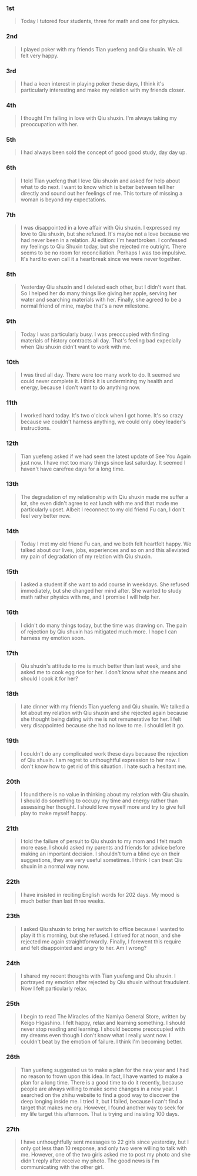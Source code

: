 ### 1st
> Today I tutored four students, three for math and one for physics.

### 2nd
> I played poker with my friends Tian yuefeng and Qiu shuxin. We all felt very happy.

### 3rd
> I had a keen interest in playing poker these days, I think it's particularly interesting and make my relation with my friends closer.

### 4th
> I thought I'm falling in love with Qiu shuxin. I'm always taking my preoccupation with her.

### 5th
> I had always been sold the concept of good good study, day day up.

### 6th
> I told Tian yuefeng that I love Qiu shuxin and asked for help about what to do next. I want to know which is better between tell her directly and sound out her feelings of me. This torture of missing a woman is beyond my expectations.

### 7th
> I was disappointed in a love affair with Qiu shuxin. I expressed my love to Qiu shuxin, but she refused. It's maybe not a love because we had never been in a relation.
> AI edition: I'm heartbroken. I confessed my feelings to Qiu Shuxin today, but she rejected me outright. There seems to be no room for reconciliation. Perhaps I was too impulsive. It's hard to even call it a heartbreak since we were never together.

### 8th
> Yesterday Qiu shuxin and I deleted each other, but I didn't want that. So I helped her do many things like giving her apple, serving her water and searching materials with her. Finally, she agreed to be a normal friend of mine, maybe that's a new milestone.

### 9th
> Today I was particularly busy. I was preoccupied with finding materials of history contracts all day. That's feeling bad expecially when Qiu shuxin didn't want to work with me.

### 10th
> I was tired all day. There were too many work to do. It seemed we could never complete it. I think it is undermining my health and energy, because I don't want to do anything now.

### 11th
> I worked hard today. It's two o'clock when I got home. It's so crazy because we couldn't harness anything, we could only obey leader's instructions.

### 12th
> Tian yuefeng asked if we had seen the latest update of See You Again just now. I have met too many things since last saturday. It seemed I haven't have carefree days for a long time.

### 13th
> The degradation of my relationship with Qiu shuxin made me suffer a lot, she even didn't agree to eat lunch with me and that made me particularly upset. Albeit I reconnect to my old friend Fu can, I don't feel very better now.

### 14th
> Today I met my old friend Fu can, and we both felt heartfelt happy. We talked about our lives, jobs, experiences and so on and this alleviated my pain of degradation of my relation with Qiu shuxin.

### 15th
> I asked a student if she want to add course in weekdays. She refused immediately, but she changed her mind after. She wanted to study math rather physics with me, and I promise I will help her.

### 16th
> I didn't do many things today, but the time was drawing on. The pain of rejection by Qiu shuxin has mitigated much more. I hope I can harness my emotion soon.

### 17th
> Qiu shuxin's attitude to me is much better than last week, and she asked me to cook egg rice for her. I don't know what she means and should I cook it for her?

### 18th
> I ate dinner with my friends Tian yuefeng and Qiu shuxin. We talked a lot about my relation with Qiu shuxin and she rejected again because she thought being dating with me is not remunerative for her. I felt very disappointed because she had no love to me. I should let it go.

### 19th
> I couldn't do any complicated work these days because the rejection of Qiu shuxin. I am regret to unthoughtful expression to her now. I don't know how to get rid of this situation. I hate such a hesitant me.

### 20th
> I found there is no value in thinking about my relation with Qiu shuxin. I should do something to occupy my time and energy rather than assessing her thought. I should love myself more and try to give full play to make myself happy.

### 21th
> I told the failure of persuit to Qiu shuxin to my mom and I felt much more ease. I should asked my parents and friends for advice before making an important decision. I shouldn't turn a blind eye on their suggestions, they are very useful sometimes. I think I can treat Qiu shuxin in a normal way now.

### 22th
> I have insisted in reciting English words for 202 days. My mood is much better than last three weeks. 

### 23th
> I asked Qiu shuxin to bring her switch to office because I wanted to play it this morning, but she refused. I strived for at noon, and she rejected me again straightforwardly. Finally, I forewent this require and felt disappointed and angry to her. Am I wrong?

### 24th
> I shared my recent thoughts with Tian yuefeng and Qiu shuxin. I portrayed my emotion after rejected by Qiu shuxin without fraudulent. Now I felt particularly relax. 

### 25th
> I begin to read The Miracles of the Namiya General Store, written by Keigo Higashino. I felt happy, relax and learning something. I should never stop reading and learning. I should become preoccupied with my dreams even though I don't know what I really want now. I couldn't beat by the emotion of failure. I think I'm becoming better.

### 26th
> Tian yuefeng suggested us to make a plan for the new year and I had no reason to frown upon this idea. In fact, I have wanted to make a plan for a long time. There is a good time to do it recently, because people are always willing to make some changes in a new year. I searched on the zhihu website to find a good way to discover the deep longing inside me. I tried it, but I failed, because I can't find a target that makes me cry. However, I found another way to seek for my life target this afternoon. That is trying and insisting 100 days.

### 27th
> I have unthoughtfully sent messages to 22 girls since yesterday, but I only got less than 10 response, and only two were willing to talk with me. However, one of the two girls asked me to post my photo and she didn't reply after receive my photo. The good news is I'm communicating with the other girl.
